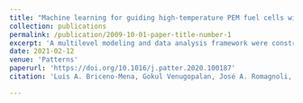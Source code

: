 ```yaml
---
title: "Machine learning for guiding high-temperature PEM fuel cells with greater power density"
collection: publications
permalink: /publication/2009-10-01-paper-title-number-1
excerpt: 'A multilevel modeling and data analysis framework were constructed for high-temperature polymer electrolyte membrane fuel cells (HT-PEMFCs) and their electrolyte materials. The framework employed Machine Learning tools (e.g., support vector regression, dimension reduction, and clustering) that seamlessly linked materials characteristics with fuel cell device performance and design, allowing for the accelerated discovery of material property attributes and fuel cell operating parameters and configurations that achieve greater power density and efficiency while co-currently addressing costs.'
date: 2021-02-12
venue: 'Patterns'
paperurl: 'https://doi.org/10.1016/j.patter.2020.100187'
citation: 'Luis A. Briceno-Mena, Gokul Venugopalan, José A. Romagnoli, Christopher G. Arges. (2021). &quot;Machine learning for guiding high-temperature PEM fuel cells with greater power density, &quot; <i>Patterns</i>. Volume 2, Issue 2, 2021, 100187, ISSN 2666-3899, https://doi.org/10.1016/j.patter.2020.100187.'

---
```

